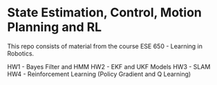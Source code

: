 # State Estimation, Control, Motion Planning and RL
This repo consists of material from the course ESE 650 - Learning in Robotics. 

HW1 - Bayes Filter and HMM
HW2 - EKF and UKF Models
HW3 - SLAM
HW4 - Reinforcement Learning (Policy Gradient and Q Learning)
